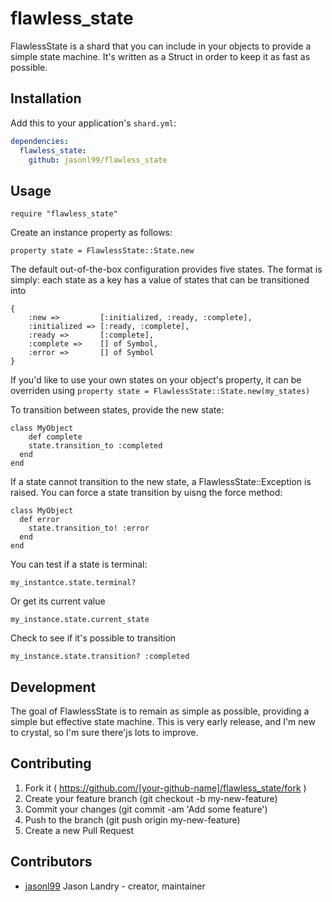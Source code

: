 # flawless_state

FlawlessState is a shard that you can include in your objects to provide a simple state machine.  It's written as a Struct in order to keep it as fast as possible.

## Installation

Add this to your application's `shard.yml`:

```yaml
dependencies:
  flawless_state:
    github: jasonl99/flawless_state
```

## Usage

```crystal
require "flawless_state"
```

Create an instance property as follows:
```crystal
property state = FlawlessState::State.new
```

The default out-of-the-box configuration provides five states. The format is simply:  each state as a key has a value of states that can be transitioned into

```crystal
{
	:new =>         [:initialized, :ready, :complete],
	:initialized => [:ready, :complete],
	:ready =>       [:complete],
	:complete =>    [] of Symbol, 
	:error =>       [] of Symbol
}
```

If you'd like to use your own states on your object's property, it can be overriden using `property state = FlawlessState::State.new(my_states)`


To transition between states, provide the new state:
```crystal
class MyObject
	def complete
  	state.transition_to :completed
  end
end
```

If a state cannot transition to the new state, a FlawlessState::Exception is raised.  You can force a state transition by uisng the force method: 
```crystal
class MyObject
  def error
    state.transition_to! :error
  end
end
```

You can test if a state is terminal:
```crystal
my_instantce.state.terminal?
```

Or get its current value
```crystal
my_instance.state.current_state
```

Check to see if it's possible to transition
```crystal
my_instance.state.transition? :completed
```


## Development
The goal of FlawlessState is to remain as simple as possible, providing a simple but effective state machine.  This is very early release, and I'm new to crystal, so I'm sure there'js lots to improve.


## Contributing

1. Fork it ( https://github.com/[your-github-name]/flawless_state/fork )
2. Create your feature branch (git checkout -b my-new-feature)
3. Commit your changes (git commit -am 'Add some feature')
4. Push to the branch (git push origin my-new-feature)
5. Create a new Pull Request

## Contributors

- [jasonl99](https://github.com/jasonl99) Jason Landry - creator, maintainer

